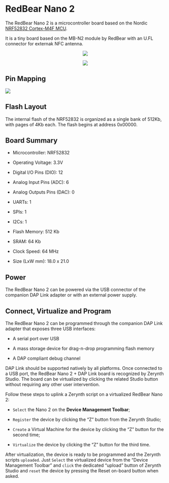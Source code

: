# RedBear Nano 2

The RedBear Nano 2 is a microcontroller board based on the Nordic [NRF52832 Cortex-M4F MCU](http://infocenter.nordicsemi.com/pdf/nRF52832_PS_v1.0.pdf).

It is a tiny board based on the MB-N2 module by RedBear with an U.FL connector for externak NFC antenna.

<p style="text-align:center;"><img src="https://github.com/zerynth/docs/blob/test/docs/reference/boards/redbear_nano2/docs/img/RedBearNano2.jpg?raw=true"></p>
<p style="text-align:center;"><img src="https://github.com/zerynth/docs/blob/test/docs/reference/boards/redbear_nano2/docs/img/RedBearNano2DapLink.jpg?raw=true"></p>

## Pin Mapping

![](https://github.com/zerynth/docs/blob/test/docs/reference/boards/redbear_nano2/docs/img/RedBearNano2Pin.png?raw=true)

## Flash Layout

The internal flash of the NRF52832 is organized as a single bank of 512Kb, with pages of 4Kb each. The flash begins at address 0x00000.

## Board Summary


* Microcontroller: NRF52832


* Operating Voltage: 3.3V


* Digital I/O Pins (DIO): 12


* Analog Input Pins (ADC): 6


* Analog Outputs Pins (DAC): 0


* UARTs: 1


* SPIs: 1


* I2Cs: 1


* Flash Memory: 512 Kb


* SRAM: 64 Kb


* Clock Speed: 64 MHz


* Size (LxW mm): 18.0 x 21.0

## Power

The RedBear Nano 2 can be powered via the USB connector of the companion DAP Link adapter or with an external power supply.

## Connect, Virtualize and Program

The RedBear Nano 2 can be programmed through the companion DAP Link adapter that exposes three USB interfaces:


* A serial port over USB


* A mass storage device for drag-n-drop programming flash memory


* A DAP compliant debug channel

DAP Link should be supported natively by all platforms.
Once connected to a USB port, the RedBear Nano 2 + DAP Link board is recognized by Zerynth Studio. The board can be virtualized by clicking the related Studio button without requiring any other user intervention.

Follow these steps to uplink a Zerynth script on a virtualized RedBear Nano 2:


* ```Select``` the Nano 2 on the **Device Management Toolbar**;


* ```Register``` the device by clicking the “Z” button from the Zerynth Studio;


* ```Create``` a Virtual Machine for the device by clicking the “Z” button for the second time;


* ```Virtualize``` the device by clicking the “Z” button for the third time.

After virtualization, the device is ready to be programmed and the  Zerynth scripts ```uploaded```. Just ```Select``` the virtualized device from the “Device Management Toolbar” and ```click``` the dedicated “upload” button of Zerynth Studio and ```reset``` the device by pressing the Reset on-board button when asked.
<!--stackedit_data:
eyJoaXN0b3J5IjpbMTM2NDg5NTc1NV19
-->
